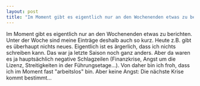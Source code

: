 ```yaml
---
layout: post
title: "Im Moment gibt es eigentlich nur an den Wochenenden etwas zu berichten."
---
```


Im Moment gibt es eigentlich nur an den Wochenenden etwas zu berichten. Unter der Woche sind meine Einträge deshalb auch so kurz. Heute z.B. gibt es überhaupt nichts neues. Eigentlich ist es ärgerlich, dass ich nichts schreiben kann. Das war ja letzte Saison noch ganz anders. Aber da waren es ja hauptsächlich negative Schlagzeilen (Finanzkrise, Angst um die Lizenz, Streitigkeiten in der Führungsetage...). Von daher bin ich froh, dass ich im Moment fast "arbeitslos" bin. Aber keine Angst: Die nächste Krise kommt bestimmt...
